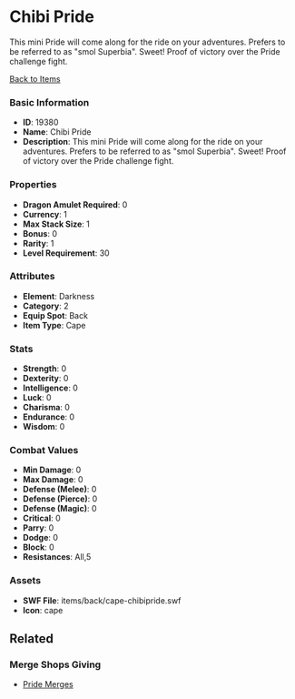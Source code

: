 # Chibi Pride

This mini Pride will come along for the ride on your adventures. Prefers to be referred to as "smol Superbia". Sweet! Proof of victory over the Pride challenge fight.

[Back to Items](../items.md)

### Basic Information

- **ID**: 19380
- **Name**: Chibi Pride
- **Description**: This mini Pride will come along for the ride on your adventures. Prefers to be referred to as &quot;smol Superbia&quot;. Sweet! Proof of victory over the Pride challenge fight.

### Properties

- **Dragon Amulet Required**: 0
- **Currency**: 1
- **Max Stack Size**: 1
- **Bonus**: 0
- **Rarity**: 1
- **Level Requirement**: 30

### Attributes

- **Element**: Darkness
- **Category**: 2
- **Equip Spot**: Back
- **Item Type**: Cape

### Stats

- **Strength**: 0
- **Dexterity**: 0
- **Intelligence**: 0
- **Luck**: 0
- **Charisma**: 0
- **Endurance**: 0
- **Wisdom**: 0

### Combat Values

- **Min Damage**: 0
- **Max Damage**: 0
- **Defense (Melee)**: 0
- **Defense (Pierce)**: 0
- **Defense (Magic)**: 0
- **Critical**: 0
- **Parry**: 0
- **Dodge**: 0
- **Block**: 0
- **Resistances**: All,5

### Assets

- **SWF File**: items/back/cape-chibipride.swf
- **Icon**: cape

## Related

### Merge Shops Giving

- [Pride Merges](../merge-shops/316-pride-merges.md)

